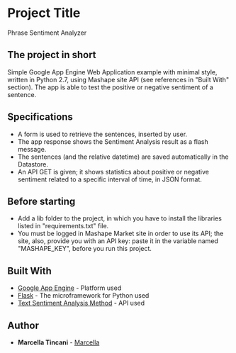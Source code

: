 # Project Title

Phrase Sentiment Analyzer

## The project in short

Simple Google App Engine Web Application example with minimal style, written in Python 2.7, using Mashape site API 
(see references in "Built With" section).
The app is able to test the positive or negative sentiment of a sentence.

## Specifications

* A form is used to retrieve the sentences, inserted by user.
* The app response shows the Sentiment Analysis result as a flash message.
* The sentences (and the relative datetime) are saved automatically in the Datastore.
* An API GET is given; it shows statistics about positive or negative sentiment related to a specific interval of time,
in JSON format.

## Before starting
* Add a lib folder to the project, in which you have to install the libraries listed in "requirements.txt" file.
* You must be logged in Mashape Market site in order to use its API; the site, also, provide you with an API key: 
paste it in the variable named "MASHAPE_KEY", before you run this project.

## Built With

* [Google App Engine](https://cloud.google.com/appengine) - Platform used
* [Flask](http://flask.pocoo.org/) - The microframework for Python used
* [Text Sentiment Analysis Method](https://market.mashape.com/fyhao/text-sentiment-analysis-method) - API used

## Author

* **Marcella Tincani** - [Marcella](https://github.com/tmarcy)
